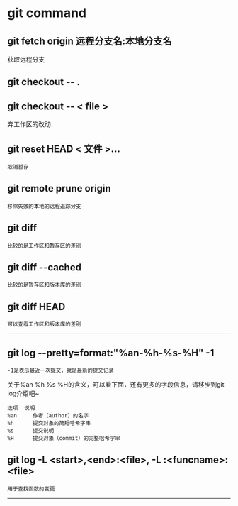 # git command

## git fetch origin 远程分支名:本地分支名
获取远程分支

## git checkout -- . 
## git checkout --  < file >
弃工作区的改动.

## git reset HEAD  < 文件 >... 
    取消暂存
## git remote prune origin
    移除失效的本地的远程追踪分支

## git diff 
    比较的是工作区和暂存区的差别

## git diff --cached 
    比较的是暂存区和版本库的差别

## git diff HEAD 
    可以查看工作区和版本库的差别

---
## git log --pretty=format:"%an-%h-%s-%H" -1
    -1是表示最近一次提交，就是最新的提交记录
关于%an %h %s %H的含义，可以看下面，还有更多的字段信息，请移步到git log介绍吧~
```
选项	说明
%an	    作者（author）的名字
%h	    提交对象的简短哈希字串
%s	    提交说明
%H	    提交对象（commit）的完整哈希字串
```
## git log \-L \<start\>,\<end\>:\<file\>, \-L :\<funcname\>:\<file\>
    用于查找函数的变更
---


